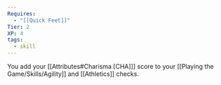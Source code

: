 ```yaml
---
Requires:
  - "[[Quick Feet]]"
Tier: 2
XP: 4
tags:
  - skill
---
```

You add your [[Attributes#Charisma [CHA]]] score to your [[Playing the Game/Skills/Agility]] and [[Athletics]] checks.